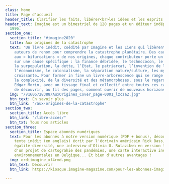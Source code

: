 ```yaml
---
class: home
title: Page d'accueil
header_title: Clarifier les faits, libérer<br>les idées et les esprits
header_text: Imagine est un bimestriel de 120 pages et un éditeur indépendant depuis
  1996.
section_one:
  section_title: "#imagine2020"
  title: Aux origines de la catastrophe
  text: 'Un livre inédit, coédité par Imagine et les Liens qui libèrent, réunit 25
    auteurs de renom pour comprendre la catastrophe planétaire. Des causes modernes
    aux « bifurcations » de nos origines, chaque contributeur porte un regard singulier
    sur une cause spécifique : la finance débridée, le technococon, le capitalisme,
    la surpopulation, la dette, l’Etat, le patriarcat, l’invention de l’agriculture,
    l’économisme, le colonialisme, la séparation nature/culture, les mythes, la complexité
    croissante… Pour former in fine un livre-arborescence qui se range du côté de
    la complexité, de la diversité et des métamorphoses, sous le regard du sociologue
    Edgar Morin, avec un tissage final et collectif entre toutes ces causes nous permettant
    de découvrir, au fil des pages, comment ouvrir de nouveaux horizons.'
  img: "/v1606728388/AuxOrigines_Cover_page-0001_lzcza2.jpg"
  btn_text: En savoir plus
  btn_link: "/aux-origines-de-la-catastrophe"
section_two:
  section_title: Accès libre
  btn_link: "/libre-acces/"
  btn_txt: Tous nos articles
section_three:
  section_title: Espace abonnés numériques
  text: Pour les abonnés à notre version numérique (PDF + bonus), découvrez une un
    texte inédit (en anglais) écrit par l'écrivain américain Rick Bass, nos baromètres
    égalité-diversité, une interview d'Olivia U. Rutazibwa en version longue, le portfolio
    d'un projet de cartograhie des pandémies, une carte interactive inédite des luttes
    environnementales en Belgique... Et bien d'autres avantages !
  img: ordiimagine_xf4rmd.png
  btn_text: Découvrir
  btn_link: https://kiosque.imagine-magazine.com/pour-les-abonnes-imagine/

---
```

